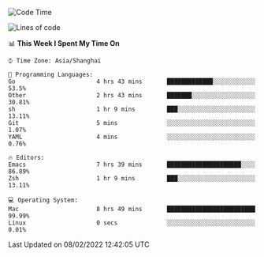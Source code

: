 <!--START_SECTION:waka-->
![Code Time](http://img.shields.io/badge/Code%20Time-605%20hrs%2012%20mins-blue)

![Lines of code](https://img.shields.io/badge/From%20Hello%20World%20I%27ve%20Written-22%20Thousand%20lines%20of%20code-blue)

📊 **This Week I Spent My Time On** 

```text
⌚︎ Time Zone: Asia/Shanghai

💬 Programming Languages: 
Go                       4 hrs 43 mins       █████████████░░░░░░░░░░░░   53.5% 
Other                    2 hrs 43 mins       ███████░░░░░░░░░░░░░░░░░░   30.81% 
sh                       1 hr 9 mins         ███░░░░░░░░░░░░░░░░░░░░░░   13.11% 
Git                      5 mins              ░░░░░░░░░░░░░░░░░░░░░░░░░   1.07% 
YAML                     4 mins              ░░░░░░░░░░░░░░░░░░░░░░░░░   0.76%

🔥 Editors: 
Emacs                    7 hrs 39 mins       █████████████████████░░░░   86.89% 
Zsh                      1 hr 9 mins         ███░░░░░░░░░░░░░░░░░░░░░░   13.11%

💻 Operating System: 
Mac                      8 hrs 49 mins       █████████████████████████   99.99% 
Linux                    0 secs              ░░░░░░░░░░░░░░░░░░░░░░░░░   0.01%

```


 Last Updated on 08/02/2022 12:42:05 UTC
<!--END_SECTION:waka-->
